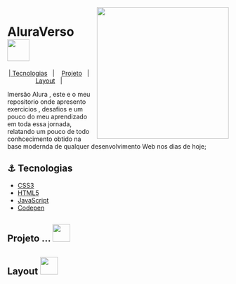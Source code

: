 <img src="https://cdn-icons-png.flaticon.com/512/4436/4436953.png"  align="right" width="300">
  
 # AluraVerso <img src="https://cdn-icons-png.flaticon.com/512/1326/1326001.png"  align="center" width="50">
<p align="center">
  <a href="#rocket-tecnologias">| Tecnologias</a>&nbsp;&nbsp;&nbsp;|&nbsp;&nbsp;&nbsp;
  <a href="#-projeto">Projeto</a>&nbsp;&nbsp;&nbsp;|&nbsp;&nbsp;&nbsp;
  <a href="#-layout">Layout</a>&nbsp;&nbsp;&nbsp;|&nbsp;&nbsp;&nbsp;
 

 Imersão Alura , este e o meu repositorio onde apresento exercicios , desafios e um pouco do meu aprendizado em toda essa jornada, relatando 
 um pouco de todo conhcecimento obtido na base modernda de qualquer desenvolvimento Web nos dias de hoje;
  ## ⚓ Tecnologias 
- [CSS3](https://developer.mozilla.org/pt-BR/docs/Web/CSS)
- [HTML5](https://developer.mozilla.org/pt-BR/docs/Web/HTML)
- [JavaScript](https://developer.mozilla.org/pt-BR/docs/Web/JavaScript)
- [Codepen](https://codepen.io)


## Projeto ... <img src="https://cdn-icons-png.flaticon.com/512/866/866488.png" aling="center" width="40">  

  
  
  
  ## Layout <img src="https://img-premium.flaticon.com/png/512/1329/premium/1329539.png?token=exp=1632248770~hmac=38551f73098d2270d5b7e57b5f817bc7" aling="center" width="40">  
